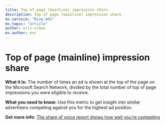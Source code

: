 ```yaml
---
title: Top of page (mainline) impression share
description: Top of page (mainline) impression share
ms.service: "Bing-Ads"
ms.topic: "article"
author: eric-urban
ms.author: eur
---
```


# Top of page (mainline) impression share

**What it is:**  The number of times an ad is shown at the top of the page on the Microsoft Search Network, divided by the total number of top of page impressions you were eligible to receive.

**What you need to know:**  Use this metric to get insight into similar advertisers competing against you for the highest ad position.

**Get more info:**     [The share of voice report shows how well you're competing](../hlp_BA_CONC_ImprShareReports.md)


